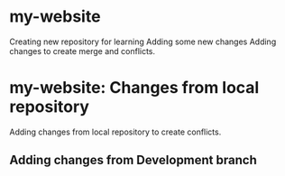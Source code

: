 # my-website
Creating new repository for learning 
Adding some new changes
Adding changes to create merge and conflicts.


# my-website: Changes from local repository
Adding changes from local repository to create conflicts.

## Adding changes from Development branch